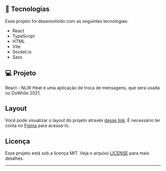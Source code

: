 ## 🚀 Tecnologias

Esse projeto foi desenvolvido com as seguintes tecnologias:

- React
- TypeScript
- HTML
- Vite
- Socket.io
- Sass

<a id="projeto"></a>

## 💻 Projeto

React - NLW Heat é uma aplicação de troca de mensagens, que sera usada no DoWhile 2021.

<a id="layout"></a>

## Layout

Você pode visualizar o layout do projeto através [desse link](<hhttps://www.figma.com/file/plAqgk7hH7gmauROr5EQLY/%5BNLW-Heat---Mission%3A-Impulse%5D-DoWhile2021-(Community)?node-id=0%3A1>). É necessário ter conta no [Figma](https://figma.com) para acessá-lo.

<a id="licenca"></a>

## Licença

Esse projeto está sob a licença MIT. Veja o arquivo [LICENSE](.github/LICENSE.md) para mais detalhes.

---
